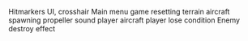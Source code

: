 

Hitmarkers
UI, crosshair
Main menu
game resetting
terrain
aircraft spawning
propeller sound
player aircraft
player lose condition 
Enemy destroy effect